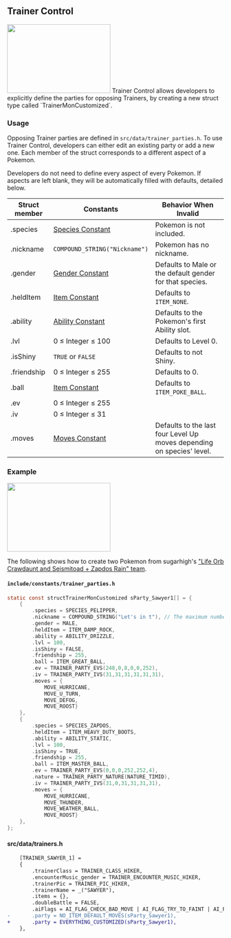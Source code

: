 ## Trainer Control
<img src="" alt="" height=160px width=240px>
Trainer Control allows developers to explicitly define the parties for opposing Trainers, by creating a new struct type called `TrainerMonCustomized`.

### Usage 
Opposing Trainer parties are defined in `src/data/trainer_parties.h`. To use Trainer Control, developers can either edit an existing party or add a new one. Each member of the struct corresponds to a different aspect of a Pokemon.

Developers do not need to define every aspect of every Pokemon. If aspects are left blank, they will be automatically filled with defaults, detailed below.

|Struct member|Constants|Behavior When Invalid|
|---|---|---|
|.species|[Species Constant](../include/constants/species.h)|Pokemon is not included.|
|.nickname|`COMPOUND_STRING("Nickname")`|Pokemon has no nickname.|
|.gender|[Gender Constant](../include/constants/trainers.h)|Defaults to Male or the default gender for that species.|
|.heldItem|[Item Constant](../include/constants/items.h)|Defaults to `ITEM_NONE`.|
|.ability|[Ability Constant](../include/constants/abilities.h)|Defaults to the Pokemon's first Ability slot.|
|.lvl|0 ≤ Integer ≤ 100|Defaults to Level 0.|
|.isShiny|`TRUE` or `FALSE`|Defaults to not Shiny.|
|.friendship|0 ≤ Integer ≤ 255|Defaults to 0.|
|.ball|[Item Constant](../include/constants/items.h)|Defaults to `ITEM_POKE_BALL`.|
|.ev|0 ≤ Integer ≤ 255||Defaults to 0 for all values.|
|.iv|0 ≤ Integer ≤ 31||Defaults to 0 for all values.|
|.moves|[Moves Constant](../include/constants/moves.h)|Defaults to the last four Level Up moves depending on species' level.|

### Example
<img src="" alt="" height=160px width=240px>

The following shows how to create two Pokemon from sugarhigh's ["Life Orb Crawdaunt and Seismitoad + Zapdos Rain" team](https://pokepast.es/5193200d72df25df).

#### `include/constants/trainer_parties.h`

```c
static const structTrainerMonCustomized sParty_Sawyer1[] = {
    {
        .species = SPECIES_PELIPPER,
        .nickname = COMPOUND_STRING("Let's in t"), // The maximum number of characters is  `POKEMON_NAME_LENGTH`
        .gender = MALE,
        .heldItem = ITEM_DAMP_ROCK,
        .ability = ABILITY_DRIZZLE,
        .lvl = 100,
        .isShiny = FALSE,
        .friendship = 255,
        .ball = ITEM_GREAT_BALL,
        .ev = TRAINER_PARTY_EVS(248,0,8,0,0,252),
        .iv = TRAINER_PARTY_IVS(31,31,31,31,31,31),
        .moves = {
            MOVE_HURRICANE,
            MOVE_U_TURN,
            MOVE_DEFOG,
            MOVE_ROOST}
    },
    {
        .species = SPECIES_ZAPDOS,
        .heldItem = ITEM_HEAVY_DUTY_BOOTS,
        .ability = ABILITY_STATIC,
        .lvl = 100,
        .isShiny = TRUE,
        .friendship = 255,
        .ball = ITEM_MASTER_BALL,
        .ev = TRAINER_PARTY_EVS(0,0,0,252,252,4),
        .nature = TRAINER_PARTY_NATURE(NATURE_TIMID),
        .iv = TRAINER_PARTY_IVS(31,0,31,31,31,31),
        .moves = {
            MOVE_HURRICANE,
            MOVE_THUNDER,
            MOVE_WEATHER_BALL,
            MOVE_ROOST}
    },
};
```

#### src/data/trainers.h

```diff
    [TRAINER_SAWYER_1] =
    {
        .trainerClass = TRAINER_CLASS_HIKER,
        .encounterMusic_gender = TRAINER_ENCOUNTER_MUSIC_HIKER,
        .trainerPic = TRAINER_PIC_HIKER,
        .trainerName = _("SAWYER"),
        .items = {},
        .doubleBattle = FALSE,
        .aiFlags = AI_FLAG_CHECK_BAD_MOVE | AI_FLAG_TRY_TO_FAINT | AI_FLAG_CHECK_VIABILITY,
-       .party = NO_ITEM_DEFAULT_MOVES(sParty_Sawyer1),
+       .party = EVERYTHING_CUSTOMIZED(sParty_Sawyer1),
    },
```

